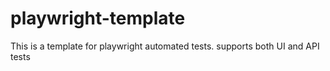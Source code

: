 # playwright-template

This is a template for playwright automated tests.
supports both UI and API tests
